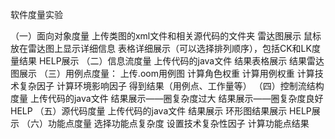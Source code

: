 软件度量实验

（一）面向对象度量
上传类图的xml文件和相关源代码的文件夹
雷达图展示
鼠标放在雷达图上显示详细信息
表格详细展示（可以选择排列顺序），包括CK和LK度量结果
HELP展示
（二）信息流度量
上传代码的java文件
结果表格展示
结果雷达图展示
（三）用例点度量：
上传.oom用例图
计算角色权重
计算用例权重
计算技术复杂因子
计算环境影响因子
得到结果（用例点、工作量等）
（四）控制流结构度量
上传代码的java文件
结果展示——圈复杂度过大
结果展示——圈复杂度良好
HELP
（五）源代码度量
上传代码的java文件
结果展示
环形图结果展示
HELP展示
（六）功能点度量
选择功能点复杂度
设置技术复杂性因子
计算功能点结果
